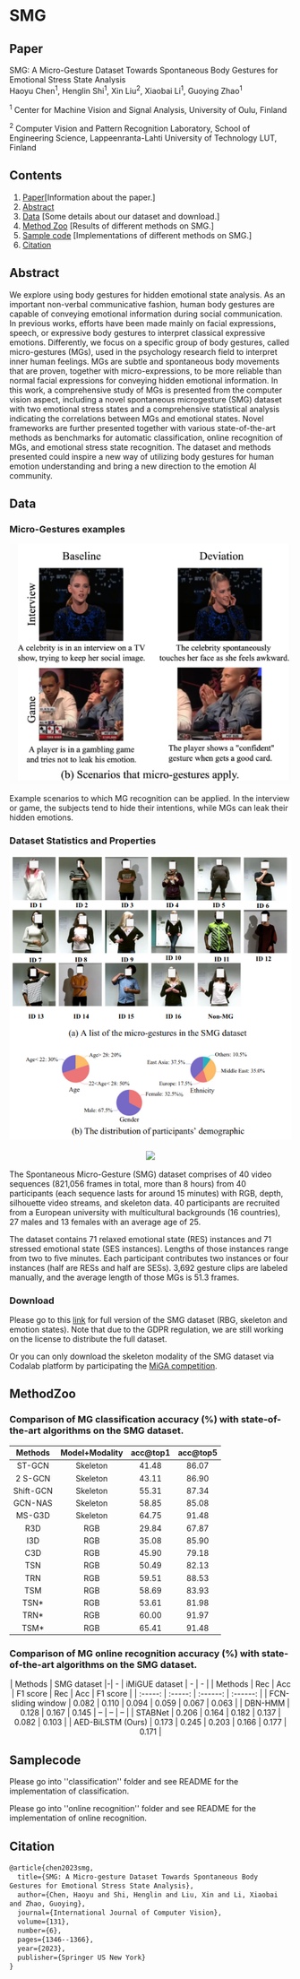 # SMG

## Paper
SMG: A Micro-Gesture Dataset Towards Spontaneous Body
Gestures for Emotional Stress State Analysis <br>
 Haoyu Chen<sup>1</sup>,
 Henglin Shi<sup>1</sup>,
 Xin Liu<sup>2</sup>,
 Xiaobai Li<sup>1</sup>,
 Guoying Zhao<sup>1</sup> <br>

 <sup>1</sup>  Center for Machine Vision and Signal Analysis, University of Oulu, Finland
 
 <sup>2</sup> Computer Vision and Pattern Recognition Laboratory, School of Engineering Science, Lappeenranta-Lahti University of Technology LUT, Finland <br>


## Contents
1. [Paper](https://link.springer.com/article/10.1007/s11263-023-01761-6)[Information about the paper.]
2. [Abstract](#Abstract)
3. [Data](#Data) [Some details about our dataset and download.]
4. [Method Zoo](#MethodZoo) [Results of different methods on SMG.]
5. [Sample code](#Samplecode) [Implementations of different methods on SMG.]
6. [Citation](#Citation)


## Abstract
We explore using body gestures for hidden emotional state analysis. As an important non-verbal communicative fashion, human body gestures are capable of conveying emotional information during social communication. In previous works, efforts have been made mainly on facial expressions, speech, or expressive body gestures to interpret classical expressive emotions. Differently, we focus on a specific group of body gestures, called micro-gestures (MGs), used in the psychology research field to interpret inner human feelings. MGs are subtle and spontaneous body movements that are proven, together with micro-expressions, to be more reliable than normal facial expressions for conveying hidden emotional information. In this work, a comprehensive study of MGs is presented from the computer vision aspect, including a novel spontaneous microgesture (SMG) dataset with two emotional stress states and a comprehensive statistical analysis indicating the correlations between MGs and emotional states. Novel frameworks are further presented together with various state-of-the-art methods as benchmarks for automatic classification, online recognition of MGs, and emotional stress state recognition. The dataset and methods presented could inspire a new way of utilizing body gestures for human emotion understanding and bring a new direction to the emotion AI community.


## Data
### Micro-Gestures examples

<div align="center">
<img src="res/SMG.png">
</div>

Example scenarios to which MG recognition can be applied. In the interview or game, the subjects tend to hide their intentions, while MGs can leak their hidden emotions. 
### Dataset Statistics and Properties
<div align="center">
    <img src="res/smg.png">
</div>
<br>

<div align="center">
<img src="res/SMG_short.gif">
</div>

The Spontaneous Micro-Gesture (SMG) dataset comprises of 40 video sequences (821,056 frames in total, more than 8 hours) from 40 participants (each sequence lasts for around 15 minutes) with RGB, depth, silhouette video streams, and skeleton data. 40 participants are recruited from a European university with multicultural backgrounds (16 countries), 27 males and 13 females with an average age of 25.

The dataset contains 71 relaxed emotional state (RES) instances and 71 stressed emotional state (SES instances). Lengths of those instances range from two to five minutes. Each participant contributes two instances or four instances (half are RESs and half are SESs). 3,692 gesture clips are labeled manually, and the average length of those MGs is 51.3 frames.


### Download
Please go to this [link](https://www.oulu.fi/en/university/faculties-and-units/faculty-information-technology-and-electrical-engineering/center-machine-vision-and-signal-analysis#accordion-control-imigue-database) for full version of the SMG dataset (RBG, skeleton and emotion states).
Note that due to the GDPR regulation, we are still working on the license to distribute the full dataset.

Or you can only download the skeleton modality of the SMG dataset via Codalab platform by participating the [MiGA competition](https://codalab.lisn.upsaclay.fr/competitions/11758).


## MethodZoo

### Comparison of MG classification accuracy (%) with state-of-the-art algorithms on the SMG dataset.

<center>
 
| Methods | Model+Modality | acc@top1 | acc@top5 |
| :-----: | :-----: | :------: | :------: |
| ST-GCN | Skeleton | 41.48 | 86.07 |
| 2 S-GCN | Skeleton | 43.11 | 86.90 |
| Shift-GCN  | Skeleton | 55.31 | 87.34 |
| GCN-NAS | Skeleton | 58.85 | 85.08 |
| MS-G3D | Skeleton | 64.75 | 91.48 |
| R3D | RGB | 29.84 | 67.87 |
| I3D | RGB | 35.08 | 85.90 |
| C3D | RGB | 45.90 | 79.18 |
| TSN | RGB | 50.49 | 82.13 |
| TRN | RGB | 59.51 | 88.53 |
| TSM | RGB | 58.69 | 83.93 |
| TSN* | RGB | 53.61 | 81.98 |
| TRN* | RGB | 60.00 | 91.97 |
| TSM* | RGB | 65.41 | 91.48 |
 
</center>


### Comparison of MG online recognition accuracy (%) with state-of-the-art algorithms on the SMG dataset.
<center> 
 
| Methods | SMG dataset |-| - | iMiGUE dataset | - | - |
| Methods | Rec | Acc | F1 score | Rec | Acc | F1 score |
| :-----: | :-----: | :------: | :------: |
| FCN-sliding window | 0.082 | 0.110 | 0.094 | 0.059 | 0.067 | 0.063 | 
| DBN-HMM | 0.128 | 0.167 | 0.145 | – | – | – | 
| STABNet | 0.206 | 0.164 | 0.182 | 0.137 | 0.082 | 0.103 | 
| AED-BiLSTM (Ours) |  0.173 | 0.245 | 0.203 | 0.166 | 0.177 | 0.171 |
 
</center>

## Samplecode
Please go into ''classification'' folder and see README for the implementation of classification.

Please go into ''online recognition'' folder and see README for the implementation of online recognition.

## Citation
```
@article{chen2023smg,
  title={SMG: A Micro-gesture Dataset Towards Spontaneous Body Gestures for Emotional Stress State Analysis},
  author={Chen, Haoyu and Shi, Henglin and Liu, Xin and Li, Xiaobai and Zhao, Guoying},
  journal={International Journal of Computer Vision},
  volume={131},
  number={6},
  pages={1346--1366},
  year={2023},
  publisher={Springer US New York}
}
```



